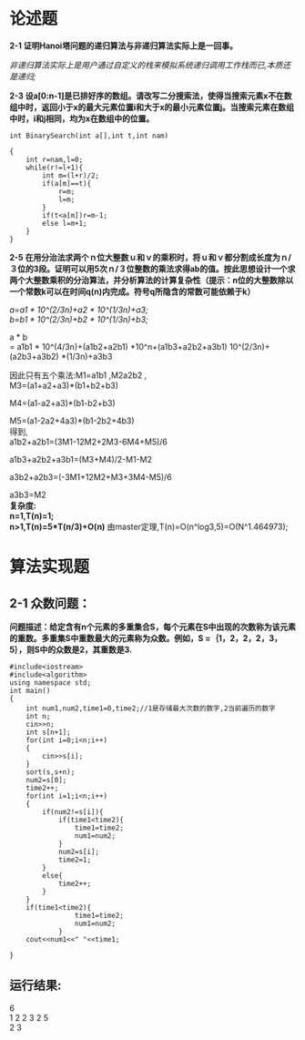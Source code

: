 # 论述题

**2-1 证明Hanoi塔问题的递归算法与非递归算法实际上是一回事。** 
 
*非递归算法实际上是用户通过自定义的栈来模拟系统递归调用工作栈而已,本质还是递归;*
 

**2-3 设a[0:n-1]是已排好序的数组。请改写二分搜索法，使得当搜索元素x不在数组中时，返回小于x的最大元素位置i和大于x的最小元素位置j。当搜索元素在数组中时，i和j相同，均为x在数组中的位置。**  
```
int BinarySearch(int a[],int t,int nam)

{
    int r=nam,l=0;
    while(r!=l+1){
        int m=(l+r)/2;
        if(a[m]==t){
            r=m;
            l=m;
        }
        if(t<a[m])r=m-1;
        else l=m+1;
    }
}
```

**2-5 在用分治法求两个ｎ位大整数ｕ和ｖ的乘积时，将ｕ和ｖ都分割成长度为ｎ/３位的3段。证明可以用5次ｎ/３位整数的乘法求得ab的值。按此思想设计一个求两个大整数乘积的分治算法，并分析算法的计算复杂性（提示：n位的大整数除以一个常数k可以在时间q(n)内完成。符号q所隐含的常数可能依赖于k）**    

*a=a1 * 10^(2/3n)+a2 * 10^(1/3n)+a3;*  
*b=b1 * 10^(2/3n)+b2 * 10^(1/3n)+b3;*

a * b  
= a1b1 * 10^(4/3n)+(a1b2+a2b1) *10^n+(a1b3+a2b2+a3b1)  10^(2/3n)+(a2b3+a3b2) *(1/3n)+a3b3  
  
因此只有五个乘法:M1=a1b1 ,M2a2b2  ,  
M3=(a1+a2+a3)*(b1+b2+b3)

M4=(a1-a2+a3)*(b1-b2+b3)

M5=(a1-2a2+4a3)*(b1-2b2+4b3)  
 得到,  
 a1b2+a2b1=(3M1-12M2+2M3-6M4+M5)/6

 a1b3+a2b2+a3b1=(M3+M4)/2-M1-M2

 a3b2+a2b3=(-3M1+12M2+M3+3M4-M5)/6

 a3b3=M2  
**复杂度:**  
**n=1,T(n)=1;**  
**n>1,T(n)=5*T(n/3)+O(n)**
由master定理,T(n)=O(n^log3,5)=O(N^1.464973);

# 算法实现题

## 2-1 众数问题：

**问题描述：给定含有n个元素的多重集合S，每个元素在S中出现的次数称为该元素的重数。多重集S中重数最大的元素称为众数。例如，S =｛1，2，2，2，3，5｝，则S中的众数是2，其重数是3.**
```  
#include<iostream>
#include<algorithm>
using namespace std;
int main()
{
    int num1,num2,time1=0,time2;//1是存储最大次数的数字,2当前遍历的数字
    int n;
    cin>>n;
    int s[n+1];
    for(int i=0;i<n;i++)
    {
        cin>>s[i];
    }
    sort(s,s+n);
    num2=s[0];
    time2++;
    for(int i=1;i<n;i++)
    {
        if(num2!=s[i]){
            if(time1<time2){
                time1=time2;
                num1=num2;
            }
            num2=s[i];
            time2=1;
        }
        else{
            time2++;
        }
    }
    if(time1<time2){
                time1=time2;
                num1=num2;
            }
    cout<<num1<<" "<<time1;
            
}
```  
## 运行结果:  
6  
1 2 2 3 2 5  
2 3



